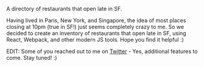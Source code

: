 A directory of restaurants that open late in SF.

Having lived in Paris, New York, and Singapore, the idea of most places closing at 10pm (true in SF!) just seems completely crazy to me. So we decided to create an inventory of restaurants that open late in SF, using React, Webpack, and other modern JS tools. Hope you find it helpful :)

EDIT: Some of you reached out to me on [Twitter](www.twitter.com/HBaoViet) - Yes, additional features to come. Stay tuned! :)
